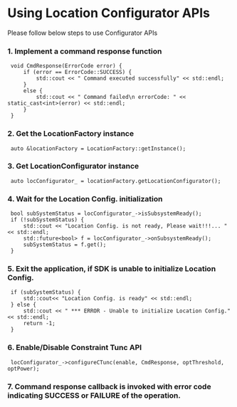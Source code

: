 # Using Location Configurator APIs

Please follow below steps to use Configurator APIs

### 1. Implement a command response function ###
   ~~~~~~{.cpp}
    void CmdResponse(ErrorCode error) {
        if (error == ErrorCode::SUCCESS) {
            std::cout << " Command executed successfully" << std::endl;
        }
        else {
            std::cout << " Command failed\n errorCode: " << static_cast<int>(error) << std::endl;
        }
    }
   ~~~~~~

### 2. Get the LocationFactory instance ###
   ~~~~~~{.cpp}
    auto &locationFactory = LocationFactory::getInstance();
   ~~~~~~

### 3. Get LocationConfigurator instance ###
   ~~~~~~{.cpp}
    auto locConfigurator_ = locationFactory.getLocationConfigurator();
   ~~~~~~

### 4. Wait for the Location Config. initialization ###
   ~~~~~~{.cpp}
    bool subSystemStatus = locConfigurator_->isSubsystemReady();
    if (!subSystemStatus) {
        std::cout << "Location Config. is not ready, Please wait!!!... "<< std::endl;
        std::future<bool> f = locConfigurator_->onSubsystemReady();
        subSystemStatus = f.get();
    }
   ~~~~~~

### 5. Exit the application, if SDK is unable to initialize Location Config. ###
   ~~~~~~{.cpp}
    if (subSystemStatus) {
        std::cout<< "Location Config. is ready" << std::endl;
    } else {
        std::cout << " *** ERROR - Unable to initialize Location Config."<< std::endl;
        return -1;
    }
   ~~~~~~

### 6. Enable/Disable Constraint Tunc API ###
   ~~~~~~{.cpp}
    locConfigurator_->configureCTunc(enable, CmdResponse, optThreshold, optPower);
   ~~~~~~

### 7. Command response callback is invoked with error code indicating SUCCESS or FAILURE of the operation. ###
